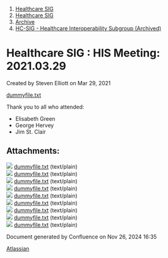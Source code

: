 1. [Healthcare SIG](index.html)
2. [Healthcare SIG](Healthcare-SIG_20545573.html)
3. [Archive](Archive_20562091.html)
4. [HC-SIG - Healthcare Interoperability Subgroup (Archived)](20545710.html)

# Healthcare SIG : HIS Meeting: 2021.03.29

Created by Steven Elliott on Mar 29, 2021

[dummyfile.txt](#)

Thank you to all who attended:

- Elisabeth Green
- George Hervey
- Jim St. Clair

## Attachments:

![](images/icons/bullet_blue.gif) [dummyfile.txt](attachments/20554747/20563637.txt) (text/plain)  
![](images/icons/bullet_blue.gif) [dummyfile.txt](attachments/20554747/20563638.txt) (text/plain)  
![](images/icons/bullet_blue.gif) [dummyfile.txt](attachments/20554747/20563639.txt) (text/plain)  
![](images/icons/bullet_blue.gif) [dummyfile.txt](attachments/20554747/20563640.txt) (text/plain)  
![](images/icons/bullet_blue.gif) [dummyfile.txt](attachments/20554747/20563641.txt) (text/plain)  
![](images/icons/bullet_blue.gif) [dummyfile.txt](attachments/20554747/20563642.txt) (text/plain)  
![](images/icons/bullet_blue.gif) [dummyfile.txt](attachments/20554747/20563643.txt) (text/plain)  
![](images/icons/bullet_blue.gif) [dummyfile.txt](attachments/20554747/20563644.txt) (text/plain)  
![](images/icons/bullet_blue.gif) [dummyfile.txt](attachments/20554747/20563645.txt) (text/plain)

Document generated by Confluence on Nov 26, 2024 16:35

[Atlassian](http://www.atlassian.com/)
